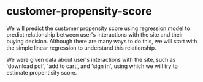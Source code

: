 # customer-propensity-score

We will predict the customer propensity score using regression model to predict relationship between user's interactions with the site and their buying decision.
Although there are many ways to do this, we will start with the simple linear regression to understand this relationship.

We were given data about user's interactions with the site, such as 'download pdf', 'add to cart', and 'sign in', using which we will try to estimate propentisity score.

